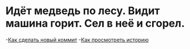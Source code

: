 # Идёт медведь по лесу. Видит машина горит. Сел в неё и сгорел.
-[Как сделать новый коммит](./commit_help.md)
-[Как просмотреть историю](./log_help.md)
